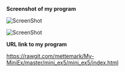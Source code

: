 **Screenshot of my program**

![ScreenShot](https://github.com/mettemark/My-MiniEx/blob/master/mini_ex5/Sk%C3%A6rmbillede%202018-03-09%20kl.%2011.19.00.png)


![ScreenShot](https://github.com/mettemark/My-MiniEx/blob/master/mini_ex5/Sk%C3%A6rmbillede%202018-03-09%20kl.%2011.21.07.png)



**URL link to my program**

https://rawgit.com/mettemark/My-MiniEx/master/mini_ex5/mini_ex5/index.html
